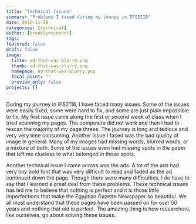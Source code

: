```yaml
---
title: "Technical Issues"
summary: "Problems I faced during my jouney in IFS2116"
date: 2016-11-28
categories: [technical]
author: [brooklynvincent]
tags:
featured: false
draft: false
image: 
  title: ad-that-was-blurry.png
  thumb: ad-that-was-blurry.png
  homepage: ad-that-was-blurry.png
  focal_point: ""
  preview_only: false
projects: []
---
```

During my journey in IFS2116, I have faced many issues. Some of the issues were easily fixed, some were hard to fix, and some are just plain impossible to fix. My first issue came along the first or second week of class
when I tried scanning my pages. The computers did not work and then I had to rescan the majority of my page threes.
The journey is long and tedious and very very time consuming. Another issue I faced was the bad quality of image in general. Many of my images
had missing words, blurred words, or a mixture of both. Some of the issues even had missing spots in the paper that left me clueless to what belonged in those spots.

Another technical issue I came across was the ads. A lot of the ads had very tiny bold font that was very difficult to read
and faded as the ad continued down the page. Though there were many difficulties, I do have to say that I learned a great deal from these problems.
These technical issues has led me to believe that nothing is perfect and it is those little imperfections that make the Egyptian Gazette Newspaper so beautiful.
We all must understand that these pages have been passed on for over 50 years and nothing that old is perfect. The amazing thing is how researchers, like ourselves, go about solving these issues.
